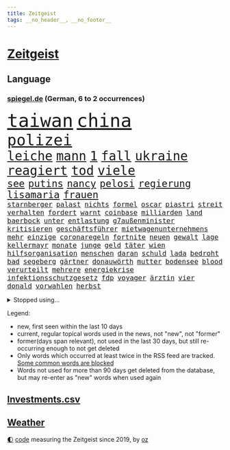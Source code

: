```yaml
---
title: Zeitgeist
tags: __no_header__, __no_footer__
---
```


# [Zeitgeist](https://oliz.io/zeitgeist/)

## Language

<h3><a href="https://www.spiegel.de" target="_blank">spiegel.de</a> (German, 6 to 2 occurrences)</h3>
<p style="font-family:monospace">
<span style="font-size:32pt"><a href="news_links.html#taiwan" class="current">taiwan</a></span>
<span style="font-size:32pt"><a href="news_links.html#china" class="current">china</a></span>
<br>
<span style="font-size:27pt"><a href="news_links.html#polizei" class="current">polizei</a></span>
<br>
<span style="font-size:22pt"><a href="news_links.html#leiche" class="current">leiche</a></span>
<span style="font-size:22pt"><a href="news_links.html#mann" class="current">mann</a></span>
<span style="font-size:22pt"><a href="news_links.html#1" class="current">1</a></span>
<span style="font-size:22pt"><a href="news_links.html#fall" class="current">fall</a></span>
<span style="font-size:22pt"><a href="news_links.html#ukraine" class="current">ukraine</a></span>
<span style="font-size:22pt"><a href="news_links.html#reagiert" class="current">reagiert</a></span>
<span style="font-size:22pt"><a href="news_links.html#tod" class="current">tod</a></span>
<span style="font-size:22pt"><a href="news_links.html#viele" class="current">viele</a></span>
<br>
<span style="font-size:17pt"><a href="news_links.html#see" class="current">see</a></span>
<span style="font-size:17pt"><a href="news_links.html#putins" class="current">putins</a></span>
<span style="font-size:17pt"><a href="news_links.html#nancy" class="current">nancy</a></span>
<span style="font-size:17pt"><a href="news_links.html#pelosi" class="current">pelosi</a></span>
<span style="font-size:17pt"><a href="news_links.html#regierung" class="current">regierung</a></span>
<span style="font-size:17pt"><a href="news_links.html#lisamaria" class="new">lisamaria</a></span>
<span style="font-size:17pt"><a href="news_links.html#frauen" class="current">frauen</a></span>
<br>
<span style="font-size:12pt"><a href="news_links.html#starnberger" class="current">starnberger</a></span>
<span style="font-size:12pt"><a href="news_links.html#palast" class="current">palast</a></span>
<span style="font-size:12pt"><a href="news_links.html#nichts" class="current">nichts</a></span>
<span style="font-size:12pt"><a href="news_links.html#formel" class="current">formel</a></span>
<span style="font-size:12pt"><a href="news_links.html#oscar" class="current">oscar</a></span>
<span style="font-size:12pt"><a href="news_links.html#piastri" class="new">piastri</a></span>
<span style="font-size:12pt"><a href="news_links.html#streit" class="current">streit</a></span>
<span style="font-size:12pt"><a href="news_links.html#verhalten" class="current">verhalten</a></span>
<span style="font-size:12pt"><a href="news_links.html#fordert" class="current">fordert</a></span>
<span style="font-size:12pt"><a href="news_links.html#warnt" class="current">warnt</a></span>
<span style="font-size:12pt"><a href="news_links.html#coinbase" class="new">coinbase</a></span>
<span style="font-size:12pt"><a href="news_links.html#milliarden" class="current">milliarden</a></span>
<span style="font-size:12pt"><a href="news_links.html#land" class="current">land</a></span>
<span style="font-size:12pt"><a href="news_links.html#baerbock" class="current">baerbock</a></span>
<span style="font-size:12pt"><a href="news_links.html#unter" class="current">unter</a></span>
<span style="font-size:12pt"><a href="news_links.html#entlastung" class="current">entlastung</a></span>
<span style="font-size:12pt"><a href="news_links.html#g7außenminister" class="new">g7außenminister</a></span>
<span style="font-size:12pt"><a href="news_links.html#kritisieren" class="current">kritisieren</a></span>
<span style="font-size:12pt"><a href="news_links.html#geschäftsführer" class="current">geschäftsführer</a></span>
<span style="font-size:12pt"><a href="news_links.html#mietwagenunternehmens" class="new">mietwagenunternehmens</a></span>
<span style="font-size:12pt"><a href="news_links.html#mehr" class="current">mehr</a></span>
<span style="font-size:12pt"><a href="news_links.html#einzige" class="current">einzige</a></span>
<span style="font-size:12pt"><a href="news_links.html#coronaregeln" class="current">coronaregeln</a></span>
<span style="font-size:12pt"><a href="news_links.html#fortnite" class="new">fortnite</a></span>
<span style="font-size:12pt"><a href="news_links.html#neuen" class="current">neuen</a></span>
<span style="font-size:12pt"><a href="news_links.html#gewalt" class="current">gewalt</a></span>
<span style="font-size:12pt"><a href="news_links.html#lage" class="current">lage</a></span>
<span style="font-size:12pt"><a href="news_links.html#kellermayr" class="new">kellermayr</a></span>
<span style="font-size:12pt"><a href="news_links.html#monate" class="current">monate</a></span>
<span style="font-size:12pt"><a href="news_links.html#junge" class="current">junge</a></span>
<span style="font-size:12pt"><a href="news_links.html#geld" class="current">geld</a></span>
<span style="font-size:12pt"><a href="news_links.html#täter" class="current">täter</a></span>
<span style="font-size:12pt"><a href="news_links.html#wien" class="current">wien</a></span>
<span style="font-size:12pt"><a href="news_links.html#hilfsorganisation" class="current">hilfsorganisation</a></span>
<span style="font-size:12pt"><a href="news_links.html#menschen" class="current">menschen</a></span>
<span style="font-size:12pt"><a href="news_links.html#daran" class="current">daran</a></span>
<span style="font-size:12pt"><a href="news_links.html#schuld" class="current">schuld</a></span>
<span style="font-size:12pt"><a href="news_links.html#lada" class="new">lada</a></span>
<span style="font-size:12pt"><a href="news_links.html#bedroht" class="current">bedroht</a></span>
<span style="font-size:12pt"><a href="news_links.html#bad" class="current">bad</a></span>
<span style="font-size:12pt"><a href="news_links.html#segeberg" class="new">segeberg</a></span>
<span style="font-size:12pt"><a href="news_links.html#gärtner" class="current">gärtner</a></span>
<span style="font-size:12pt"><a href="news_links.html#donauwörth" class="new">donauwörth</a></span>
<span style="font-size:12pt"><a href="news_links.html#mutter" class="current">mutter</a></span>
<span style="font-size:12pt"><a href="news_links.html#bodensee" class="current">bodensee</a></span>
<span style="font-size:12pt"><a href="news_links.html#blood" class="current">blood</a></span>
<span style="font-size:12pt"><a href="news_links.html#verurteilt" class="current">verurteilt</a></span>
<span style="font-size:12pt"><a href="news_links.html#mehrere" class="current">mehrere</a></span>
<span style="font-size:12pt"><a href="news_links.html#energiekrise" class="current">energiekrise</a></span>
<span style="font-size:12pt"><a href="news_links.html#infektionsschutzgesetz" class="current">infektionsschutzgesetz</a></span>
<span style="font-size:12pt"><a href="news_links.html#fdp" class="current">fdp</a></span>
<span style="font-size:12pt"><a href="news_links.html#voyager" class="new">voyager</a></span>
<span style="font-size:12pt"><a href="news_links.html#ärztin" class="current">ärztin</a></span>
<span style="font-size:12pt"><a href="news_links.html#vier" class="current">vier</a></span>
<span style="font-size:12pt"><a href="news_links.html#donald" class="current">donald</a></span>
<span style="font-size:12pt"><a href="news_links.html#vorwahlen" class="current">vorwahlen</a></span>
<span style="font-size:12pt"><a href="news_links.html#herbst" class="current">herbst</a></span>
</p>
<details>
<summary>Stopped using...</summary>
<p class="former" style="font-size:12pt">
belarus(651) lukaschenko(651) magdeburg(651) vorstand(650) auftakt(649) coronamaßnahmen(649) klimawandels(649) million(649) werk(649) behandlung(648) entschuldigt(648) gestohlen(648) lockdown(648) schnelle(648) theater(648) verzweifelt(648) 2015(647) ausgezeichnet(647) beamten(647) boeing(647) einstieg(647) hinterlassen(647) schlimm(647) stiftung(647) verdächtiger(647) 12(646) abgeordneten(646) anleger(646) co(646) generalsekretär(646) hören(646) tieren(646) unmut(646) warentest(646) übergeben(646) becker(645) geduld(645) hongkong(645) hunde(645) interne(645) landtag(645) nigeria(645) radsport(645) verwendet(645) virologe(645) weitet(645) zurzeit(645) allianz(644) bekämpfung(644) bergen(644) carsten(644) coronawelle(644) humanitäre(644) innenministerium(644) keller(644) metropole(644) schiedsrichter(644) schien(644) verraten(644) befand(643) belarussische(643) beschluss(643) bundesländern(643) coronafälle(643) einzelne(643) favoriten(643) finanziell(643) lebens(643) morgen(643) planen(643) schwangere(643) spitze(643) trauer(643) vergangene(643) verschiebt(643) überprüft(643) demokratie(642) enger(642) lastwagen(642) mediziner(642) parteitag(642) plaßmann(642) ringt(642) stuttmann(642) ausländische(641) berühmt(641) bisherige(641) dezember(641) einführen(641) entwickelt(641) erheben(641) medikamente(641) rechtsextremen(641) versagt(641) versorgt(641) werke(641) 33(640) anthony(640) bauen(640) befreit(640) betroffene(640) billionen(640) demonstrationen(640) eingebrochen(640) florian(640) parteichef(640) weltwirtschaft(640) wiederwahl(640) berichterstattung(639) bewertet(639) bilden(639) coronatote(639) kontrolliert(639) krank(639) menschenrechte(639) reißt(639) versehentlich(639) weisen(639) entsprechende(638) fund(638) lesen(638) positive(638) rainer(638) scheiterte(638) schwindet(638) torhüter(638) umweltministerin(638) bewährungsstrafe(637) figuren(637) fußballer(637) gespielt(637) hinterher(637) institut(637) rücken(637) schnelltests(637) schriftstellerin(637) standort(637) verbindet(637) wähler(637) 90(636) belarussischen(636) hunderttausende(636) staats(636) 600(635) ausreichend(635) hotels(635) israels(635) lüge(635) meister(635) verbreiten(635) billie(634) dich(634) eilish(634) nutzte(634) regiert(634) schmidt(634) unterstützer(634) verteidigungsministerium(634) wurzeln(634) begann(633) missbraucht(633) offensive(633) psychische(633) überraschung(633) einschränkungen(632) störung(632) trieb(632) virologen(632) überprüfen(632) ausmaß(631) dominanz(631) olympische(631) gespalten(630) jahrestag(630) tragödie(630) indonesien(629) motiv(629) 1500(628) ereignisse(628) kinos(628) modell(628) begriff(627) fernsehen(627) klassiker(627) loswerden(627) monats(627) überlassen(627) 2030(626) einschätzung(626) vieles(626) februar(625) rechtzeitig(625) schrecken(625) steckte(625) einnahmen(624) reichsten(624) amerikas(623) einiger(623) pandemiebekämpfung(623) großem(622) harten(622) wahrscheinlich(622) apps(621) griechischen(620) konferenz(620) landesweit(620) sitzung(620) überleben(620) rang(618) steffen(618) syrer(617) vermissen(617) vorwürfen(617) enorme(614) produziert(612) provoziert(611) uhaft(610) wandel(610) psychisch(609) ministerien(607) erfolgreichen(603) verschafft(603) abgeschlossen(602) wiedergewählt(602) palästinenser(597) farbe(590) strukturen(590) rolf(586) offener(584) rache(583) 58(573) gelangt(571) schiffe(565) kuba(556) schwangerschaftsabbrüche(547) umbau(543) glasgow(542) langjährige(540) diagnose(535) milliardär(531) bekannter(523) anfeindungen(518) ausstellung(514) verlusten(511) neuanfang(503) günstig(499) unverletzt(499) finanziellen(498) urteile(497) orte(489) gekippt(487) daily(469) mitverantwortlich(460) 250(453) stoltenberg(449) geehrt(448) nötigen(439) grünes(435) afghanischen(432) auszeichnung(427) kugel(415) autofahrern(413) tennisstar(413) fossile(409) dorthin(408) psyche(406) flohen(401) verschwörungsmythen(400) zusammenarbeiten(400) fehlte(394) berge(393) lee(391) leichten(390) rereportage(390) unwettern(390) tickets(389) sichere(383) entsorgt(382) traditionelle(381) parteispitze(380) sowjetunion(380) norwegische(374) coup(373) tornado(373) assange(370) wikileaksgründer(370) chaotischen(369) ausgabe(367) venedig(367) brücken(365) cup(364) verurteilung(361) nrwministerpräsident(346) erweisen(345) handelsverband(344) weibliche(341) nachträglich(339) ioc(338) angemeldet(336) löschen(332) umkämpften(331) binden(328) chappatte(327) anhängern(326) benedikt(326) achtjährige(324) vorhang(323) samsung(322) hansjoachim(321) müttern(319) scholz'(318) befreiung(316) zwölfjähriger(313) flüchtende(312) zorn(309) 12000(302) trage(299) protokoll(298) dringen(297) befragt(295) erzbischof(295) geburtstagsfeier(295) ostdeutschen(295) bitcoins(294) royals(293) geständnis(292) eindringlich(291) renten(291) umgebracht(291) games(290) straftaten(290) unerwünschte(288) auftritten(287) gefeuert(286) kunstwerke(286) basketballstar(284) aussichten(281) kremlsprecher(281) mr(281) presseschau(279) begrüßen(277) erneuerung(277) kälte(272) coronalage(269) hendrik(269) wüst(269) elke(266) heidenreich(266) mond(263) oppositionsführer(263) bedrängt(262) bewerten(262) benutzt(260) unbekannter(260) feiertag(258) bayernprofi(255) zugeständnisse(254) baldwin(250) hinsicht(249) separatisten(249) sekunde(248) solcher(246) verwehrt(246) traditionell(243) ungestört(243) optionen(241) reine(241) bekannteste(240) verzögerungen(239) frisst(238) versicherung(237) atlanta(236) aggressiven(235) strompreise(235) lebenslang(233) museen(233) auseinandersetzungen(231) todesstrafe(230) strafstoß(229) begehen(227) explodieren(226) gesteckt(226) schwein(226) tauschen(225) eva(224) beschossen(223) keeper(223) mitleid(223) formel1saison(222) künstlers(222) ministerinnen(222) versicherten(222) mischt(221) halte(218) positiver(218) texte(217) vergabe(217) falsches(216) swift(215) verteuert(215) totschlags(214) 87(213) stausee(213) verschiedenen(213) rätselhafter(210) nordische(208) felder(207) einzelfall(206) erfurter(205) gottesdienst(205) gedenkt(203) nadal(203) bredouille(202) busse(201) bundestages(198) g7staaten(198) kannten(197) klettern(197) kraftwerk(196) watzke(194) weiten(194) bescheren(192) kern(191) neuwagen(188) städtetag(188) absolut(187) jubiläum(187) verkaufte(185) hungersnöte(184) großeinsatz(182) abhalten(181) austritt(180) jr(180) bonn(179) zerfallen(179) entführung(178) tischtennis(178) ukrainerin(176) einzel(175) kümmert(174) verzweifeln(174) wahlrechtsreform(174) militärisch(173) teilten(173) felsen(172) reichlich(172) slowakei(169) aneinander(167) genaue(167) guantanamo(167) weltkriegs(165) überzeugung(164) luftfahrt(163) sofortige(163) berlusconi(162) litauens(162) silvio(162) kirill(161) toryabgeordneter(160) billige(159) cyberangriff(158) iga(158) lohnen(158) m(158) schnellste(158) weltgrößte(158) świątek(158) fraglich(157) gastbeitrag(157) à(157) kanadier(154) salah(154) 250000(153) bejubelt(153) campen(153) ohio(153) sturmböen(152) verwüstet(152) krasse(151) nestlé(150) polizistin(150) eishockeyteam(149) augenzeugen(148) brüder(148) betrugs(146) mitgliedern(146) norwegischer(146) verhilft(146) rauchen(145) statements(145) triumphiert(145) vereinigung(145) beraterin(144) dreharbeiten(144) funktionäre(144) projekts(144) terroranschläge(144) abdeslam(141) air(140) grey(140) mau(140) videoschalte(140) 03(139) ahnung(139) gestärkt(139) leak(139) stammen(139) sklaverei(138) 19jährige(137) abgeschafft(137) absagen(136) tui(136) rechtsextremist(135) terror(135) zugesagt(135) betreiben(134) dienste(134) missbrauchsprozess(134) feierlichkeiten(132) stabil(132) gewitter(131) konkretisiert(131) misstrauisch(131) drohten(130) fritz(130) oleg(130) unsicher(130) gehoben(129) abschnitt(128) geschosse(128) spagat(128) werbeverbot(128) offizieller(127) ressourcen(127) verteidigungsbündnis(127) mobil(126) bekundet(125) märkte(125) rubel(125) verdirbt(125) willens(124) befruchtung(123) engagiert(123) weitem(123) fußballverband(122) jochen(122) riskant(122) h(121) heben(121) werken(121) bahnt(120) beschreiben(120) empören(120) kriegsverbrechen(120) zugunglück(120) zäsur(120) bombardierung(119) sorokin(119) bewusst(118) iwan(118) charkiw(117) boxer(116) dylan(116) oligarchenjacht(116) geringere(115) 25jähriger(113) massenschlägerei(113) modernen(113) drücken(112) duda(112) glaube(112) interessantesten(112) trinkwasser(112) nuklearen(111) energieabhängigkeit(110) helm(110) vereinbarte(110) hahn(109) schnelleren(109) tätigkeit(109) ignorieren(108) jüngster(108) verfügt(107) beispiele(106) legalisieren(106) ultras(106) aramco(105) saudi(105) slowenien(105) wiedervereinigung(105) überlebenden(105) einkaufszentrum(104) lohnpreisspirale(104) patriarch(104) gefangenen(102) mysteriöse(102) sachsenhausen(102) ten(102) umfasst(102) dicke(101) infektionsschutzgesetzes(101) nachrichtenagenturen(101) wiener(101) gaststätten(100) gerüstet(100) nico(100) zweifelhaft(100) bundeswirtschaftsminister(99) staatstragend(99) türkischer(99) abzusetzen(98) angeschlagene(98) jean(98) arkansas(97) bräutigam(97) g7(97) rennserie(97) treue(97) zusammenleben(97) erneuter(96) kriegsführung(96) speichern(95) schlappe(94) entgleiste(93) rekordniveau(93) rivalen(93) zeugnis(93) waggon(92) zerlegen(92) familienleben(91) gfkkonsumklima(91) heutiger(91) hiesige(91) instrumente(91) teilnehmenden(91) 24jähriger(90) abgeriegelt(90) ausrufen(90) energieminister(90) lernrückstände(90) registrierte(90) schweriner(90) sonnenschein(90) umzugehen(90) verbreiteten(89) überwachungsvideos(89) aggressor(88) auslieferungen(88) doha(88) feiernder(88) klaveness(88) lise(88) telefonate(88) ukrainebotschafter(88) abfall(87) bauernverband(87) lass(87) schikane(87) behoben(86) erdgaspipeline(86) exkanzlerin(86) südlichen(86) ansteckungen(85) coronajahren(85) dystopie(85) vergehen(85) 24jährige(84) anschein(84) anschuldigungen(84) arminia(84) ausbeutung(84) erfreulicher(84) maximilian(84) qualifying(84) ufer(84) usmusiker(84) aufschwingt(83) ausgedacht(83) coronasommer(83) flügen(83) müde(83) thermometer(83) 75000(82) almuth(82) bergsteiger(82) billigen(82) einsetzt(82) endkunden(82) entsprechend(82) fahnder(82) festland(82) guardiola(82) jahrhundertflut(82) nationaltorhüterin(82) pep(82) schult(82) staatsballett(82) taifun(82) tierliebe(82) virtuelle(82) witze(82) zollkontrollen(82) gesamtsieg(81) islamist(81) junior(81) nachvollziehbar(81) schwert(81) sjewjerodonezk(81) touristenziel(81) veranstaltet(81) akteure(80) hilfreich(80) umrüsten(80) weizenimporte(80) quellen(79) rüstungsindustrie(79) mischung(78) nils(78) südchinesischen(78) urlaubs(78) würdigung(78) einzukaufen(77) leonard(77) stillgelegten(77) zelebriert(77) liiert(76) nrwregierung(76) überfüllten(76) nachtclub(75) niedersächsische(75) npd(75) rivalität(75) sau(75) angelique(74) ferienhaus(74) gerichts(74) hongkonger(74) ireland(74) kerber(74) schlamm(74) verkürzte(74) alkoholisiert(73) boateng(73) effekte(73) gäbe(73) nachschub(73) querdenken(73) virtuell(73) janine(72) lieferschwierigkeiten(72) unglücks(72) verfügbar(72) vorstellt(72) beratern(71) berüchtigter(71) hilfsleistungen(71) lettischen(71) nachgefragt(71) niedrigere(71) regieren(71) usmetropole(71) wahre(71) wissler(71) 91jährige(70) bauchschmerzen(70) del(70) demokratien(70) medienmogul(70) usrapper(70) zusammenkunft(70) 84(69) gully(69) set(69) tennisprofis(69) topspielerin(69) umwegen(69) filmset(68) hurra(68) kay(68) schaulaufen(68) maik(67) mittelfinger(67) scholz’(67) unterrichten(67) westjordanland(67) entbunden(66) exzentrischen(66) lösegeld(66) stießen(66) stoffen(66) verstrickt(66) verärgern(66) zölle(66) abgeschaltet(65) bauboom(65) bestandteile(65) putinvertraute(65) stiehlt(65) tyrann(65) alec(64) bett(64) eingewiesen(64) entwendet(64) ergebnissen(64) terrorakt(64) verhängnis(64) volksfest(64) fährte(63) g20gipfel(63) gucci(63) lagerte(63) meistertitel(63) schwerin(63) testlauf(63) verona(63) di(62) einzelner(62) gaza(62) gazastreifen(62) gegründeten(62) gun(62) lesung(62) megan(62) symbolpolitik(62) wehrte(62) erfurt(61) ewigen(61) jubel(61) unbewohnbar(61) clans(60) intellektuelle(60) lautet(60) zapfsäulen(60) extras(59) gebrauchte(59) kartenzahlungen(59) seeleute(59) verwendete(59) ansprechen(58) bielefelder(58) dazwischen(58) gestohlene(58) hoeneß(58) insolventen(58) stellantis(58) treffens(58) uli(58) willemalexander(58) aufzutreten(57) befürworter(57) begnadigung(57) depot(57) inhaftierter(57) telefone(57) tuchels(57) usstausee(57) zumutung(57) andy(56) colorado(56) einflussnahme(56) finalserie(56) geldautomatensprenger(56) stefanos(56) tsitsipas(56) 184(55) bedingung(55) coronaaufholprogramm(55) demselben(55) gelobt(55) katie(55) privatleute(55) schwangerschaftsabbrüchen(55) 44jähriger(54) massivem(54) spree(54) ökologischen(54) 2004(53) birgt(53) enteignung(53) hauptrolle(53) leonardo(53) parolen(53) truppenbesuch(53) vermessung(53) alcaraz(52) besitz(52) chefs(52) fynn(52) gerichtshofs(52) ibiza(52) kliemann(52) osteuropäer(52) sapega(52) sofia(52) verabredet(52) hilaire(51) laune(51) laurent(51) marcos(51) ministerposten(51) tödliches(51) wahlrechtskommission(51) beträchtlichen(50) bewirkt(50) queere(50) sprudeln(50) totalausfall(50) wiedergefunden(50) zeitreise(50) anerkennen(49) atomwaffenfähige(49) berufseinsteiger(49) brennende(49) f(49) herzlich(49) häftlinge(49) ladys(49) norweger(49) praxen(49) radikalisierte(49) ransomware(49) finalen(48) potentaten(48) schranken(48) situationen(48) trainings(48) transit(48) wohlstandsverlust(48) anzeige(47) beeinträchtigungen(47) bono(47) erntete(47) gasförderung(47) royale(47) staatenverbund(47) wuppertal(47) ölkonzerne(47) ausgebucht(46) bekundeten(46) burnout(46) reality(46) restlichen(46) stockholm(46) todesangst(46) vollgas(46) dividende(45) rangers(45) traktor(45) zentralbankchef(45) 16jährigen(44) 219a(44) monatsgehalt(44) nervös(44) paragraf(44) polizeigewalt(44) preisobergrenze(44) unfreiwillige(44) usabtreibungsrecht(44) warschaus(44) werbeverbots(44) blitz(43) killnet(43) monatelange(43) naturkatastrophen(43) pellmann(43) projektilen(43) ross(43) sören(43) abertausende(42) ergattert(42) schicksale(42) schmerzensgeld(42) stammende(42) verzeihung(42) bayerischer(41) clevere(41) einheimischen(41) führungsstil(41) günstigen(41) handwerker(41) joshua(41) quälte(41) triumphierte(41) verbrennungsmotoren(41) burg(40) erkannt(40) ernährungssicherheit(40) literaturarchiv(40) marbach(40) rechtlich(40) schwarzgrüne(40) argentinischen(39) banksy(39) bundesligarückkehrer(39) crewmitglieder(39) etagenbetten(39) französischer(39) handfesten(39) hochzeitsfeier(39) lob(39) scharfer(39) außerordentlichen(38) basquiat(38) jeanmichel(38) maverick(38) provozieren(38) rtlshow(38) senegal(38) studiert(38) theresa(38) borahansgrohe(37) festgefahrenen(37) gravierenden(37) handgreiflich(37) jugendlicher(37) matches(37) mixed(37) mutig(37) schwuler(37) stanley(37) styles(37) anführen(36) freunden(36) monte(36) natonorderweiterung(36) radikalisierung(36) spiegeldatenanalyse(36) tschechischen(36) wachmann(36) ärmsten(36) 1938(35) 40stundenwoche(35) ada(35) deutete(35) gerichtstermin(35) hegerberg(35) kevinprince(35) margot(35) mitbewerber(35) nordamerikas(35) oklahoma(35) sportprofis(35) zelte(35) edeka(34) gärt(34) sommerwetter(34) sprung(34) steueroasen(34) tankstellen(34) attestiert(33) gesuchten(33) hopp(33) klubchef(33) schirdewan(33) selbsttest(33) theorie(33) verhaftung(33) verrennen(33) depeche(32) durchmesser(32) erreger(32) fletcher(32) g7treffen(32) guardian(32) sudan(32) alltags(31) amokläufer(31) arztpraxen(31) matchball(31) profi(31) xinjiang(31) yorks(31) bescheinigt(30) durchbrochen(30) geringes(30) notaufnahme(30) zuhauf(30) again(29) bestzeit(29) fotografinnen(29) gerungen(29) kalif(29) regionalen(29) geschäftsmann(28) haften(28) intime(28) mitgliederversammlung(28) neuseelands(28) starstürmer(28) südchinesisches(28) zerrüttet(28) beschlagnahmung(27) favre(27) kostenlosen(27) satelliten(27) coco(26) entgleisten(26) fälschungen(26) gauff(26) geschehnisse(26) kutsche(26) reflektiert(26) unterging(26) zusammenhängt(26) 500000(25) geschaffen(25) halter(25) ikea(25) kugeln(25) nhl(25) plakate(25) wohnmobil(25) achtjähriger(24) alzheimer(24) attraktiver(24) auszeichnungen(24) cruz(24) definieren(24) festzunehmen(24) kartell(24) ted(24) vorbeifahrende(24) zealand(24) zuwanderung(24) angerufen(23) appellierten(23) gewaltexzesse(23) götze(23) klebt(23) vermeintliche(23) ärmeren(23) beast(22) begeht(22) biologie(22) eingespielt(22) ernsthafte(22) garmisch(22) nachbarschaft(22) prozessbeginn(22) sommerreisewelle(22) sowjetrepublik(22) abonnenten(21) beherrschte(21) besänftigen(21) haien(21) kämen(21) mittwochvormittag(21) neustart(21) quälen(21) spiegelveranstaltung(21) bestie(20) gerüchten(20) gibraltar(20) gleichberechtigung(20) setzten(20) biontech(19) jubelte(19) menasse(19) persönlicher(19) technologie(19) überschwemmen(19) 1990(18) bestürzung(18) flüssigkeit(18) g7gipfels(18) kompromisse(18) otte(18) these(18) torpedierte(18) totalenergies(18) älter(18) überflug(18) achtparteienregierung(17) aktienindex(17) reinhard(17) theo(17) worms(17) absurden(16) ausmaße(16) jobcenter(16) notenbanken(16) wirksamkeit(16) zweikampf(16) bordeaux(15) exbundeswehrsoldaten(15) wellbrock(15) 175(14) cyberangriffe(14) familienstücke(14) grüßen(14) humboldtuniversität(14) orlando(14) unterhält(14) depression(13) drogenprobleme(13) expertenrat(13) helfe(13) kaufangebot(13) siebziger(13) staatsbank(13) verlobte(13) zahlungsunfähigkeit(13) baumgart(12) coronasachverständigenrat(12) schwimmt(12) aufgebot(11) cyberangriffen(11) prekär(11) total(11) tumulten(11) verspottet(11) warmen(11) überwunden(11)
</p>
</details>
<p>Legend:
<ul>
<li><span class="new">new</span>, first seen within the last 10 days</li>
<li><span class="current">current</span>, regular topical words used in the news, not "new", not "former"</li>
<li><span class="former">former(days span relevant)</span>, not used in the last 30 days, but still re-occurring enough to not get deleted</li>
<li>Only words which occurred at least twice in the RSS feed are tracked. <a href="language/filters.py">Some common words are blocked</a></li>
<li>Words not used for more than 90 days get deleted from the database, but may re-enter as "new" words when used again</li>
</ul>
</p>

## [Investments](investments.html)[.csv](investments.csv)

## [Weather](weather.html)

<footer>
<a href="javascript:toggleTheme()" class="nav">🌓</a>
<a href="https://github.com/ooz/zeitgeist">code</a> measuring the Zeitgeist since 2019, by <a href="https://oliz.io">oz</a>
</footer>
